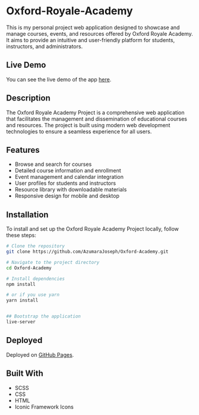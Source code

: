 # Oxford-Royale-Academy

This is my personal project web application designed to showcase and manage courses, events, and resources offered by Oxford Royale Academy. It aims to provide an intuitive and user-friendly platform for students, instructors, and administrators.

## Live Demo
You can see the live demo of the app [here](https://www.oxford-royale.com/).

## Description

The Oxford Royale Academy Project is a comprehensive web application that facilitates the management and dissemination of educational courses and resources. The project is built using modern web development technologies to ensure a seamless experience for all users.

## Features
- Browse and search for courses
- Detailed course information and enrollment
- Event management and calendar integration
- User profiles for students and instructors
- Resource library with downloadable materials
- Responsive design for mobile and desktop

## Installation
To install and set up the Oxford Royale Academy Project locally, follow these steps:

```bash
# Clone the repository
git clone https://github.com/AzumaraJoseph/Oxford-Academy.git

# Navigate to the project directory
cd Oxford-Academy

# Install dependencies
npm install

# or if you use yarn
yarn install


## Bootstrap the application
live-server
```

## Deployed
Deployed on [GitHub Pages](https://AzumaraJoseph.github.io/Oxford-Academy).


## Built With
- SCSS
- CSS
- HTML
- Iconic Framework Icons
